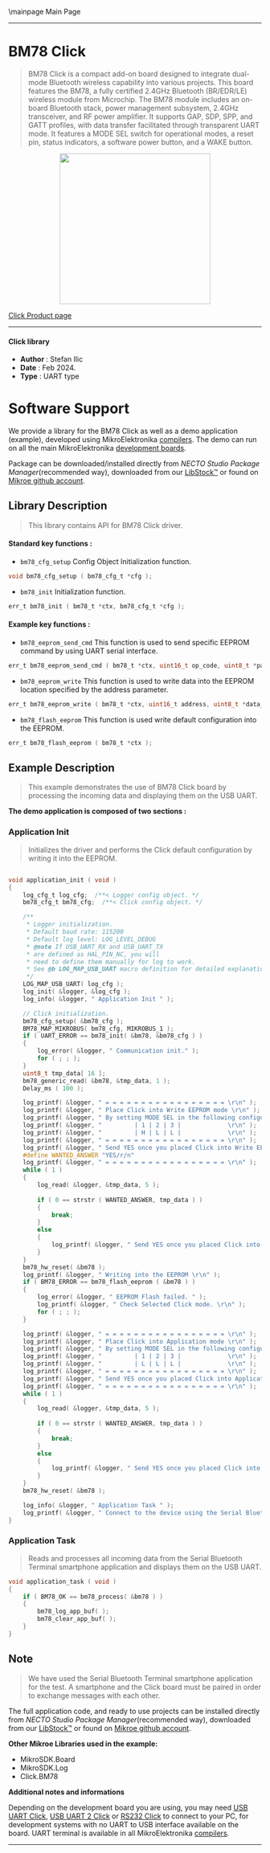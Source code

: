 \mainpage Main Page

---
# BM78 Click

> BM78 Click is a compact add-on board designed to integrate dual-mode Bluetooth wireless capability into various projects. This board features the BM78, a fully certified 2.4GHz Bluetooth (BR/EDR/LE) wireless module from Microchip. The BM78 module includes an on-board Bluetooth stack, power management subsystem, 2.4GHz transceiver, and RF power amplifier. It supports GAP, SDP, SPP, and GATT profiles, with data transfer facilitated through transparent UART mode. It features a MODE SEL switch for operational modes, a reset pin, status indicators, a software power button, and a WAKE button.

<p align="center">
  <img src="https://download.mikroe.com/images/click_for_ide/bm78_click.png" height=300px>
</p>

[Click Product page](https://www.mikroe.com/bm78-click)

---


#### Click library

- **Author**        : Stefan Ilic
- **Date**          : Feb 2024.
- **Type**          : UART type


# Software Support

We provide a library for the BM78 Click
as well as a demo application (example), developed using MikroElektronika
[compilers](https://www.mikroe.com/necto-studio).
The demo can run on all the main MikroElektronika [development boards](https://www.mikroe.com/development-boards).

Package can be downloaded/installed directly from *NECTO Studio Package Manager*(recommended way), downloaded from our [LibStock&trade;](https://libstock.mikroe.com) or found on [Mikroe github account](https://github.com/MikroElektronika/mikrosdk_click_v2/tree/master/clicks).

## Library Description

> This library contains API for BM78 Click driver.

#### Standard key functions :

- `bm78_cfg_setup` Config Object Initialization function.
```c
void bm78_cfg_setup ( bm78_cfg_t *cfg );
```

- `bm78_init` Initialization function.
```c
err_t bm78_init ( bm78_t *ctx, bm78_cfg_t *cfg );
```

#### Example key functions :

- `bm78_eeprom_send_cmd` This function is used to send specific EEPROM command by using UART serial interface.
```c
err_t bm78_eeprom_send_cmd ( bm78_t *ctx, uint16_t op_code, uint8_t *param, uint8_t len );
```

- `bm78_eeprom_write` This function is used to write data into the EEPROM location specified by the address parameter.
```c
err_t bm78_eeprom_write ( bm78_t *ctx, uint16_t address, uint8_t *data_in, uint8_t len );
```

- `bm78_flash_eeprom` This function is used write default configuration into the EEPROM.
```c
err_t bm78_flash_eeprom ( bm78_t *ctx );
```

## Example Description

> This example demonstrates the use of BM78 Click board by processing
 the incoming data and displaying them on the USB UART.

**The demo application is composed of two sections :**

### Application Init

> Initializes the driver and performs the Click default configuration by writing it into the EEPROM.

```c

void application_init ( void ) 
{
    log_cfg_t log_cfg;  /**< Logger config object. */
    bm78_cfg_t bm78_cfg;  /**< Click config object. */

    /** 
     * Logger initialization.
     * Default baud rate: 115200
     * Default log level: LOG_LEVEL_DEBUG
     * @note If USB_UART_RX and USB_UART_TX 
     * are defined as HAL_PIN_NC, you will 
     * need to define them manually for log to work. 
     * See @b LOG_MAP_USB_UART macro definition for detailed explanation.
     */
    LOG_MAP_USB_UART( log_cfg );
    log_init( &logger, &log_cfg );
    log_info( &logger, " Application Init " );

    // Click initialization.
    bm78_cfg_setup( &bm78_cfg );
    BM78_MAP_MIKROBUS( bm78_cfg, MIKROBUS_1 );
    if ( UART_ERROR == bm78_init( &bm78, &bm78_cfg ) ) 
    {
        log_error( &logger, " Communication init." );
        for ( ; ; );
    }
    uint8_t tmp_data[ 16 ];
    bm78_generic_read( &bm78, &tmp_data, 1 );  
    Delay_ms ( 100 );

    log_printf( &logger, " = = = = = = = = = = = = = = = = = \r\n" );
    log_printf( &logger, " Place Click into Write EEPROM mode \r\n" );
    log_printf( &logger, " By setting MODE SEL in the following configuration \r\n" );
    log_printf( &logger, "         | 1 | 2 | 3 |             \r\n" );
    log_printf( &logger, "         | H | L | L |             \r\n" );
    log_printf( &logger, " = = = = = = = = = = = = = = = = = \r\n" );
    log_printf( &logger, " Send YES once you placed Click into Write EEPROM mode \r\n" );
    #define WANTED_ANSWER "YES/r/n"
    log_printf( &logger, " = = = = = = = = = = = = = = = = = \r\n" );
    while ( 1 )
    {
        log_read( &logger, &tmp_data, 5 );
        
        if ( 0 == strstr ( WANTED_ANSWER, tmp_data ) )
        {
            break;
        }
        else
        {
            log_printf( &logger, " Send YES once you placed Click into Write EEPROM mode \r\n" );
        }
    }
    bm78_hw_reset( &bm78 );
    log_printf( &logger, " Writing into the EEPROM \r\n" );
    if ( BM78_ERROR == bm78_flash_eeprom ( &bm78 ) )
    {
        log_error( &logger, " EEPROM Flash failed. " );
        log_printf( &logger, " Check Selected Click mode. \r\n" );
        for ( ; ; );
    }

    log_printf( &logger, " = = = = = = = = = = = = = = = = = \r\n" );
    log_printf( &logger, " Place Click into Application mode \r\n" );
    log_printf( &logger, " By setting MODE SEL in the following configuration \r\n" );
    log_printf( &logger, "         | 1 | 2 | 3 |             \r\n" );
    log_printf( &logger, "         | L | L | L |             \r\n" );
    log_printf( &logger, " = = = = = = = = = = = = = = = = = \r\n" );
    log_printf( &logger, " Send YES once you placed Click into Application mode \r\n" );
    log_printf( &logger, " = = = = = = = = = = = = = = = = = \r\n" );
    while ( 1 )
    {
        log_read( &logger, &tmp_data, 5 );
        
        if ( 0 == strstr ( WANTED_ANSWER, tmp_data ) )
        {
            break;
        }
        else
        {
            log_printf( &logger, " Send YES once you placed Click into Application mode \r\n" );
        }
    }
    bm78_hw_reset( &bm78 );

    log_info( &logger, " Application Task " );
    log_printf( &logger, " Connect to the device using the Serial Bluetooth Terminal App \r\n\r\n" );
}

```

### Application Task

> Reads and processes all incoming data from the Serial Bluetooth Terminal smartphone application and displays them on the USB UART.

```c
void application_task ( void ) 
{
    if ( BM78_OK == bm78_process( &bm78 ) ) 
    {
        bm78_log_app_buf( );
        bm78_clear_app_buf( );
    }
}
```

## Note

> We have used the Serial Bluetooth Terminal smartphone application for the test. 
  A smartphone and the Click board must be paired in order to exchange messages with each other.

The full application code, and ready to use projects can be installed directly from *NECTO Studio Package Manager*(recommended way), downloaded from our [LibStock&trade;](https://libstock.mikroe.com) or found on [Mikroe github account](https://github.com/MikroElektronika/mikrosdk_click_v2/tree/master/clicks).

**Other Mikroe Libraries used in the example:**

- MikroSDK.Board
- MikroSDK.Log
- Click.BM78

**Additional notes and informations**

Depending on the development board you are using, you may need
[USB UART Click](https://www.mikroe.com/usb-uart-click),
[USB UART 2 Click](https://www.mikroe.com/usb-uart-2-click) or
[RS232 Click](https://www.mikroe.com/rs232-click) to connect to your PC, for
development systems with no UART to USB interface available on the board. UART
terminal is available in all MikroElektronika
[compilers](https://shop.mikroe.com/compilers).

---
